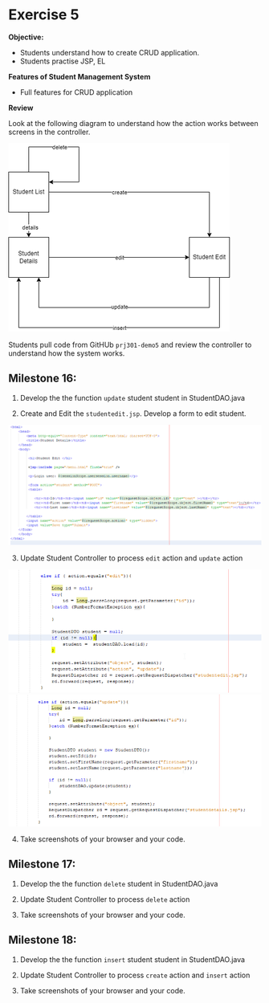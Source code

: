 # Exercise 5

**Objective:**

- Students understand how to create CRUD application.
- Students practise JSP, EL

**Features of Student Management System**

- Full features for CRUD application


**Review**

Look at the following diagram to understand how the action works between screens in the controller.

![](img/ex500.png)

Students pull code from GitHUb `prj301-demo5` and review the controller to understand how the system works.

## Milestone 16: 

1. Develop the the function `update` student student in StudentDAO.java 

2. Create and Edit the `studentedit.jsp`. Develop a form to edit student.

![](img/ex501.png)


3. Update Student Controller  to process `edit` action and `update` action

![](img/ex502.png)
![](img/ex503.png)

4. Take screenshots of your browser and your code.

## Milestone 17:

1. Develop the the function `delete` student in StudentDAO.java 

2. Update Student Controller  to process `delete` action

3. Take screenshots of your browser and your code.

## Milestone 18: 

1. Develop the the function `insert` student student in StudentDAO.java 

2. Update Student Controller  to process `create` action and `insert` action

3. Take screenshots of your browser and your code.
